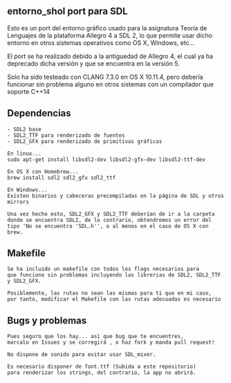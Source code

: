 entorno_shol port para SDL
--------------------------

Esto es un port del entorno gráfico usado para la asignatura Teoría de Lenguajes
de la plataforma Allegro 4 a SDL 2, lo que permite usar dicho entorno en otros
sistemas operativos como OS X, Windows, etc...

El port se ha realizado debido a la antiguedad de Allegro 4, el cual ya ha
deprecado dicha versión y que se encuentra en la versión 5.

Solo ha sido testeado con CLANG 7.3.0 en OS X 10.11.4, pero debería funcionar
sin problema alguno en otros sistemas con un compilador que soporte C++14

Dependencias
------------

	- SDL2 base
	- SDL2_TTF para renderizado de fuentes
	- SDL2_GFX para renderizado de primitivas gráficas

	En linux...
	sudo apt-get install libsdl2-dev libsdl2-gfx-dev libsdl2-ttf-dev

	En OS X con Homebrew...
	brew install sdl2 sdl2_gfx sdl2_ttf

	En Windows...
	Existen binarios y cabeceras precompiladas en la página de SDL y otros
	mirrors

	Una vez hecho esto, SDL2_GFX y SDL2_TTF deberían de ir a la carpeta
	donde se encuentra SDL2, de lo contrario, obtendremos un error del
	tipo 'No se encuentra 'SDL.h'', o al menos en el caso de OS X con brew.

Makefile
--------

	Se ha incluido un makefile con todos los flags necesarios para
	que funcione sin problemas incluyendo las librerias de SDL2, SDL2_TTF
	y SDL2_GFX.

	Posiblemente, las rutas no sean las mismas para ti que en mi caso,
	por tanto, modificar el Makefile con las rutas adecuadas es necesario

Bugs y problemas
---------

	Pues seguro que los hay... así que bug que te encuentres,
	marcalo en Issues y se corregirá , o haz fork y manda pull request!
	
	No dispone de sonido para evitar usar SDL_mixer.

	Es necesario disponer de font.ttf (Subida a este repositorio)
	para renderizar los strings, del contrario, la app no abrirá.

